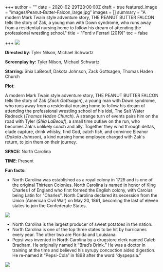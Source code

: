 +++
author = ""
date = 2020-02-29T23:00:00Z
draft = true
featured_image = "images/Peanut-Butter-Falcon_large.jpg"
images = []
summary = "A modern Mark Twain style adventure story, THE PEANUT BUTTER FALCON tells the story of Zak, a young man with Down syndrome, who runs away from a residential nursing home to follow his dream of attending the professional wrestling school."
title = "Ford v Ferrari (2019)"
toc = false

+++
![](/images/Peanut-Butter-Falconsmall.jpg)

**Directed by**:         Tyler Nilson, Michael Schwartz

**Screenplay by:**     Tyler Nilson, Michael Schwartz

**Starring:**  Shia LaBeouf, Dakota Johnson, Zack Gottsagen, Thomas Haden Church

**Plot:**

A modern Mark Twain style adventure story, THE PEANUT BUTTER FALCON tells the story of Zak (_Zack Gottsagen_), a young man with Down syndrome, who runs away from a residential nursing home to follow his dream of attending the professional wrestling school of his idol, The Salt Water Redneck (_Thomas Haden Church_). A strange turn of events pairs him on the road with Tyler (_Shia LaBeouf_), a small time outlaw on the run, who becomes Zak's unlikely coach and ally. Together they wind through deltas, elude capture, drink whisky, find God, catch fish, and convince Eleanor (_Dakota Johnson_), a kind nursing home employee charged with Zak's return, to join them on their journey.

**SPACE:** North Carolina

**TIME**: Present

**Fun facts:**

* North Carolina was established as a royal colony in 1729 and is one of the original Thirteen Colonies. North Carolina is named in honor of King Charles I of England who first formed the English colony, with Carolus being Latin for "Charles". North Carolina declared its secession from the Union (American Civil War) on May 20, 1861, becoming the last of eleven states to join the Confederate States.

![](/images/nc_flag.gif)

* North Carolina is the largest producer of sweet potatoes in the nation.
* North Carolina is one of the top three states to be hit by hurricanes every year. The other two are Florida and Louisiana.
* Pepsi was invented in North Carolina by a drugstore clerk named Caleb Bradham. He originally named it “Brad’s Drink.” He was a doctor in training at the time and believed his syrupy concoction aided digestion. He re-named it “Pepsi-Cola” in 1898 after the word “dyspepsia.”

![](/images/pepsi_newspaper_ad_1919.png)